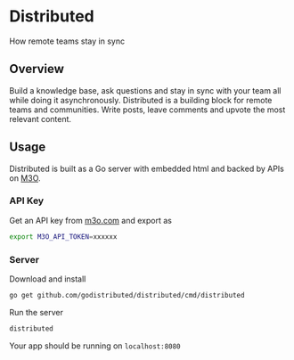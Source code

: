 # Distributed

How remote teams stay in sync

## Overview

Build a knowledge base, ask questions and stay in sync with your team all while doing it asynchronously.
Distributed is a building block for remote teams and communities. Write posts, leave comments and 
upvote the most relevant content.

## Usage

Distributed is built as a Go server with embedded html and 
backed by APIs on [M3O](https://m3o.com).

### API Key

Get an API key from [m3o.com](https://m3o.com/) and export as

```sh
export M3O_API_TOKEN=xxxxxx
```

### Server

Download and install

```sh
go get github.com/godistributed/distributed/cmd/distributed
```

Run the server

```sh
distributed
```

Your app should be running on `localhost:8080`
